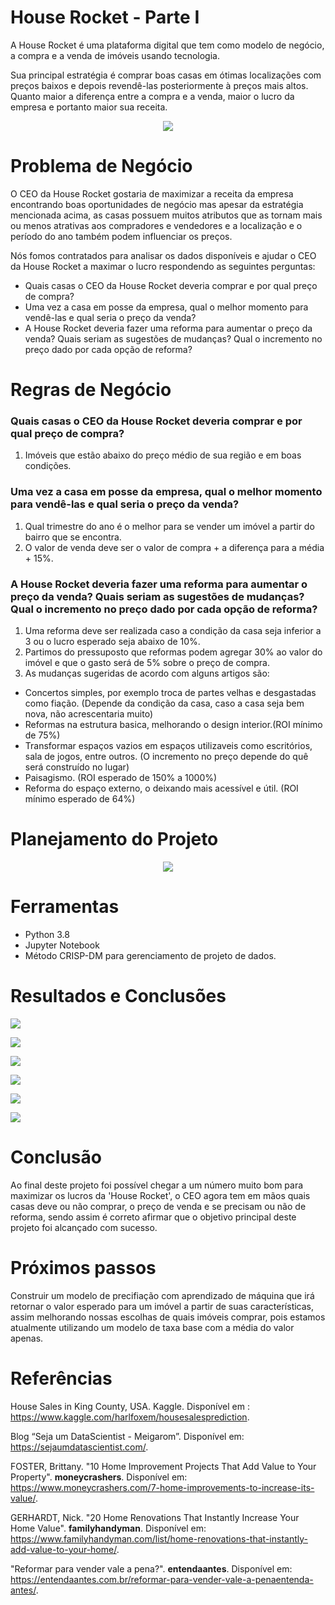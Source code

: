 # House Rocket - Parte I
A House Rocket é uma plataforma digital que tem como modelo de negócio, a compra e a venda de imóveis usando tecnologia.

Sua principal estratégia é comprar boas casas em ótimas localizações com preços baixos e depois revendê-las posteriormente à preços mais altos. Quanto maior a diferença entre a compra e a venda, maior o lucro da empresa e portanto maior sua receita.
<p align="center">
  <img src="https://www.shopise.com/wp-content/uploads/ngg_featured/Tips-to-sell-your-property-fast-and-easy.jpg">
</p>


# Problema de Negócio
O CEO da House Rocket gostaria de maximizar a receita da empresa encontrando boas oportunidades de negócio mas apesar da estratégia mencionada acima, as casas possuem muitos atributos que as tornam mais ou menos atrativas aos compradores e vendedores e a localização e o período do ano também podem influenciar os preços.

Nós fomos contratados para analisar os dados disponíveis e ajudar o CEO da House Rocket a maximar o lucro respondendo as seguintes perguntas:

- Quais casas o CEO da House Rocket deveria comprar e por qual preço de compra?
- Uma vez a casa em posse da empresa, qual o melhor momento para vendê-las e qual seria o preço da venda?
- A House Rocket deveria fazer uma reforma para aumentar o preço da venda? Quais seriam as sugestões de mudanças? Qual o incremento no preço dado por cada opção de reforma?

# Regras de Negócio

### Quais casas o CEO da House Rocket deveria comprar e por qual preço de compra?
1. Imóveis que estão abaixo do preço médio de sua região e em boas condições.


### Uma vez a casa em posse da empresa, qual o melhor momento para vendê-las e qual seria o preço da venda?
1. Qual trimestre do ano é o melhor para se vender um imóvel a partir do bairro que se encontra.
2. O valor de venda deve ser o valor de compra + a diferença para a média + 15%.


### A House Rocket deveria fazer uma reforma para aumentar o preço da venda? Quais seriam as sugestões de mudanças? Qual o incremento no preço dado por cada opção de reforma?
1. Uma reforma deve ser realizada caso a condição da casa seja inferior a 3 ou o lucro esperado seja abaixo de 10%.
2. Partimos do pressuposto que reformas podem agregar 30% ao valor do imóvel e que o gasto será de 5% sobre o preço de compra.
3. As mudanças sugeridas de acordo com alguns artigos são:
- Concertos simples, por exemplo troca de partes velhas e desgastadas como fiação. (Depende da condição da casa, caso a casa seja bem nova, não acrescentaria muito)
- Reformas na estrutura basica, melhorando o design interior.(ROI mínimo de 75%)
- Transformar espaços vazios em espaços utilizaveis como escritórios, sala de jogos, entre outros. (O incremento no preço depende do quê será construído no lugar)
- Paisagismo. (ROI esperado de 150% a 1000%)
- Reforma do espaço externo, o deixando mais acessível e útil. (ROI mínimo esperado de 64%)


# Planejamento do Projeto

<p align="center">
  <img src="https://github.com/leorviana/imoveis_house_rocket/blob/main/images/canvas_ds.png">
</p>

# Ferramentas
 - Python 3.8
 - Jupyter Notebook
 - Método CRISP-DM para gerenciamento de projeto de dados.

# Resultados e Conclusões

<p align="left">
  <img src="https://github.com/leorviana/imoveis_house_rocket/blob/main/images/0001.jpg">
</p>

<p align="left">
  <img src="https://github.com/leorviana/imoveis_house_rocket/blob/main/images/0002.jpg">
</p>

<p align="left">
  <img src="https://github.com/leorviana/imoveis_house_rocket/blob/main/images/0003.jpg">
</p>

<p align="left">
  <img src="https://github.com/leorviana/imoveis_house_rocket/blob/main/images/0004.jpg">
</p>

<p align="left">
  <img src="https://github.com/leorviana/imoveis_house_rocket/blob/main/images/0005.jpg">
</p>

<p align="left">
  <img src="https://github.com/leorviana/imoveis_house_rocket/blob/main/images/0006.jpg">
</p>


# Conclusão
Ao final deste projeto foi possível chegar a um número muito bom para maximizar os lucros da 'House Rocket', o CEO agora tem em mãos quais casas deve ou não comprar, o preço de venda e se precisam ou não de reforma, sendo assim é correto afirmar que o objetivo principal deste projeto foi alcançado com sucesso.


# Próximos passos
Construir um modelo de precifiação com aprendizado de máquina que irá retornar o valor esperado para um imóvel a partir de suas características, assim melhorando nossas escolhas de quais imóveis comprar, pois estamos atualmente utilizando um modelo de taxa base com a média do valor apenas.


# Referências
House Sales in King County, USA. Kaggle. Disponível em : <https://www.kaggle.com/harlfoxem/housesalesprediction>.

Blog “Seja um DataScientist - Meigarom”. Disponível em: <https://sejaumdatascientist.com/>.

FOSTER, Brittany. "10 Home Improvement Projects That Add Value to Your Property". **moneycrashers**. Disponível em: <https://www.moneycrashers.com/7-home-improvements-to-increase-its-value/>.

GERHARDT, Nick. "20 Home Renovations That Instantly Increase Your Home Value". **familyhandyman**. Disponível em: <https://www.familyhandyman.com/list/home-renovations-that-instantly-add-value-to-your-home/>.

"Reformar para vender vale a pena?". **entendaantes**. Disponível em: <https://entendaantes.com.br/reformar-para-vender-vale-a-penaentenda-antes/>.
